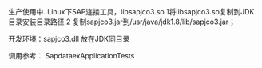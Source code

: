 生产使用中.
Linux下SAP连接工具，libsapjco3.so
1将libsapjco3.so复制到JDK目录安装目录路径
2 复制sapjco3.jar到/usr/java/jdk1.8/lib/sapjco3.jar；

开发环境：sapjco3.dll 放在JDK同目录


调用参考： SapdataexApplicationTests
